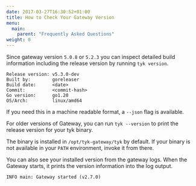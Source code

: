 ```yaml
---
date: 2017-03-27T16:30:52+01:00
title: How to Check Your Gateway Version
menu:
  main:
    parent: "Frequently Asked Questions"
weight: 0 
---
```


Since gateway version `5.0.8` or `5.2.3` you can inspect detailed build
information including the release version by running `tyk version`.

```
Release version: v5.3.0-dev
Built by:        goreleaser
Build date:      <date>
Commit:          <commit-hash>
Go version:      go1.20
OS/Arch:         linux/amd64
```

If you need this in a machine readable format, a `--json` flag is available.

For older versions of Gateway, you can run `tyk --version` to print the
release version for your tyk binary.

The binary is installed in `/opt/tyk-gateway/tyk` by default. If your
binary is not available in your `PATH` environment, invoke it from there.

You can also see your installed version from the gateway logs. When the
Gateway starts, it prints the version information into the log output.

```
INFO main: Gateway started (v2.7.0)
``` 
